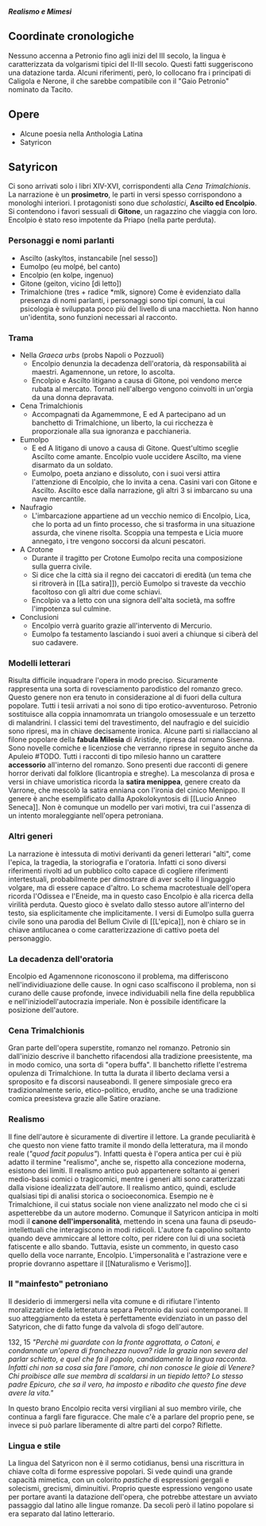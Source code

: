 ***Realismo e Mimesi***
## Coordinate cronologiche
Nessuno accenna a Petronio fino agli inizi del III secolo, la lingua è caratterizzata da volgarismi tipici del II-III secolo. Questi fatti suggeriscono una datazione tarda. Alcuni riferimenti, però, lo collocano fra i principati di Caligola e Nerone, il che sarebbe compatibile con il "Gaio Petronio" nominato da Tacito.
## Opere
- Alcune poesia nella Anthologia Latina
- Satyricon
## Satyricon
Ci sono arrivati solo i libri XIV-XVI, corrispondenti alla *Cena Trimalchionis*.
La narrazione è un **prosimetro**, le parti in versi spesso corrispondono a monologhi interiori. I protagonisti sono due *scholastici*, **Ascilto ed Encolpio**. Si contendono i favori sessuali di **Gitone**, un ragazzino che viaggia con loro.
Encolpio è stato reso impotente da Priapo (nella parte perduta).
### Personaggi e nomi parlanti
- Ascilto (askyltos, instancabile \[nel sesso\])
- Eumolpo (eu molpé, bel canto)
- Encolpio (en kolpe, ingenuo)
- Gitone (geiton, vicino \[di letto\])
- Trimalchione (tres + radice \*mlk, signore)
Come è evidenziato dalla presenza di nomi parlanti, i personaggi sono tipi comuni, la cui psicologia è sviluppata poco più del livello di una macchietta. Non hanno un'identita, sono funzioni necessari al racconto.
### Trama
- Nella *Graeca urbs* (probs Napoli o Pozzuoli)
	- Encolpio denunzia la decadenza dell'oratoria, dà responsabilità ai maestri. Agamennone, un retore, lo ascolta.
	- Encolpio e Ascilto litigano a causa di Gitone, poi vendono merce rubata al mercato. Tornati nell'albergo vengono coinvolti in un'orgia da una donna depravata.
- Cena Trimalchionis
	- Accompagnati da Agamemmone, E ed A partecipano ad un banchetto di Trimalchione, un liberto, la cui ricchezza è proporzionale alla sua ignoranza e pacchianeria.
- Eumolpo
	- E ed A litigano di unovo a causa di Gitone. Quest'ultimo sceglie Ascilto come amante. Encolpio vuole uccidere Ascilto, ma viene disarmato da un soldato.
	- Eumolpo, poeta anziano e dissoluto, con i suoi versi attira l'attenzione di Encolpio, che lo invita a cena. Casini vari con Gitone e Ascilto. Ascilto esce dalla narrazione, gli altri 3 si imbarcano su una nave mercantile.
- Naufragio
	- L'imbarcazione appartiene ad un vecchio nemico di Encolpio, Lica, che lo porta ad un finto processo, che si trasforma in una situazione assurda, che vinene risolta. Scoppia una tempesta e Licia muore annegato, i tre vengono soccorsi da alcuni pescatori.
- A Crotone
	- Durante il tragitto per Crotone Eumolpo recita una composizione sulla guerra civile.
	- Si dice che la città sia il regno dei caccatori di eredità (un tema che si ritroverà in [[La satira]]), perciò Eumolpo si traveste da vecchio facoltoso con gli altri due come schiavi. 
	- Encolpio va a letto con una signora dell'alta società, ma soffre l'impotenza sul culmine.
- Conclusioni
	- Encolpio verrà guarito grazie all'intervento di Mercurio.
	- Eumolpo fa testamento lasciando i suoi averi a chiunque si ciberà del suo cadavere.
### Modelli letterari
Risulta difficile inquadrare l'opera in modo preciso. Sicuramente rappresenta una sorta di rovesciamento parodistico del romanzo greco. Questo genere non era tenuto in considerazione al di fuori della cultura popolare. Tutti i tesìi arrivati a noi sono di tipo erotico-avventuroso. Petronio sostituisce alla coppia innamomrata un triangolo omosessuale e un terzetto di malandrini. I classici temi del travestimento, del naufragio e del suicidio sono ripresi, ma in chiave decisamente ironica.
Alcune parti si riallacciano al filone popolare della **fabula Milesia** di Aristide, ripresa dal romano Sisenna. Sono novelle comiche e licenziose che verranno riprese in seguito anche da Apuleio #TODO. Tutti i racconti di tipo milesio hanno un carattere **accessorio** all'interno del romanzo.
Sono presenti due racconti di genere horror derivati dal folklore (licantropia e streghe).
La mescolanza di prosa e versi in chiave umoristica ricorda la **satira menippea**, genere creato da Varrone, che mescolò la satira enniana con l'ironia del cinico Menippo. Il genere è anche esemplificato dallla Apokolokyntosis di [[Lucio Anneo Seneca]].
Non è comunque un modello per vari motivi, tra cui l'assenza di un intento moraleggiante nell'opera petroniana.
### Altri generi
La narrazione è intessuta di motivi derivanti da generi letterari "alti", come l'epica, la tragedia, la storiografia e l'oratoria. Infatti ci sono diversi riferimenti rivolti ad un pubblico colto capace di cogliere riferimenti intertestuali, probabilmente per dimostrare di aver scelto il linguaggio volgare, ma di essere capace d'altro.
Lo schema macrotestuale dell'opera ricorda l'Odissea e l'Eneide, ma in questo caso Encolpio è alla ricerca della virilità perduta. Questo gioco è svelato dallo stesso autore all'interno del testo, sia esplicitamente che implicitamente.
I versi di Eumolpo sulla guerra civile sono una parodia del Bellum Civile di [[L'epica]], non è chiaro se in chiave antilucanea o come caratterizzazione di cattivo poeta del personaggio.
### La decadenza dell'oratoria
Encolpio ed Agamennone riconoscono il problema, ma differiscono nell'individiuazione delle cause. In ogni caso scalfiscono il problema, non si curano delle cause profonde, invece individuabili nella fine della repubblica e nell'iniziodell'autocrazia imperiale. Non è possibile identificare la posizione dell'autore.
### Cena Trimalchionis
Gran parte dell'opera superstite, romanzo nel romanzo.
Petronio sin dall'inizio descrive il banchetto rifacendosi alla tradizione preesistente, ma in modo comico, una sorta di "opera buffa".
Il banchetto riflette l'estrema opulenza di Trimalchione. In tutta la durata il liberto declama versi a sproposito e fa discorsi nauseabondi.
Il genere simposiale greco era tradizionalmente serio, etico-politico, erudito, anche se una tradizione comica preesisteva grazie alle Satire oraziane.
### Realismo
Il fine dell'autore è sicuramente di divertire il lettore. La grande peculiarità è che questo non viene fatto tramite il mondo della letteratura, ma il mondo reale (*"quod facit populus"*).
Infatti questa è l'opera antica per cui è più adatto il termine "realismo", anche se, rispetto alla concezione moderna, esistono dei limiti.
Il realismo antico può appartenere soltanto ai generi medio-bassi comici o tragicomici, mentre i generi alti sono caratterizzati dalla visione idealizzata dell'autore. Il realismo antico, quindi, esclude qualsiasi tipi di analisi storica o socioeconomica. Esempio ne è Trimalchione, il cui status sociale non viene analizzato nel modo che ci si aspetterebbe da un autore moderno.
Comunque il Satyricon anticipa in molti modi il **canone dell'impersonalità**, mettendo in scena una fauna di pseudo-intellettuali che interagiscono in modi ridicoli.
L'autore fa capolino soltanto quando deve ammiccare al lettore colto, per ridere con lui di una società fatiscente e allo sbando.
Tuttavia, esiste un commento, in questo caso quello della voce narrante, Encolpio. L'impersonalità e l'astrazione vere e proprie dovranno aspettare il [[Naturalismo e Verismo]].
### Il "mainfesto" petroniano
Il desiderio di immergersi nella vita comune e di rifiutare l'intento moralizzatrice della letteratura separa Petronio dai suoi contemporanei. Il suo atteggiamento da esteta è perfettamente evidenziato in un passo del Satyricon, che di fatto funge da valvola di sfogo dell'autore.

132, 15
		*"Perchè mi guardate con la fronte aggrottata, o Catoni,
		e condannate un'opera di franchezza nuova?
		ride la grazia non severa del parlar schietto,
		e quel che fa il popolo, candidamente la lingua racconta.
		Infatti chi non sa cosa sia fare l'amore, chi non conosce le gioie di Venere?
		Chi proibisce alle sue membra di scaldarsi in un tiepido letto?
		Lo stesso padre Epicuro, che sa il vero, ha imposto
		e ribadito che questo fine deve avere la vita."*

In questo brano Encolpio recita versi virgiliani al suo membro virile, che continua a fargli fare figuracce.  Che male c'è a parlare del proprio pene, se invece si può parlare liberamente di altre parti del corpo? Riflette.
### Lingua e stile
La lingua del Satyricon non è il sermo cotidianus, bensì una riscrittura in chiave colta di forme espressive popolari. Si vede quindi una grande capacità mimetica, con un colorito *pastiche* di espressioni gergali e solecismi, grecismi, diminuitivi.
Proprio queste espressiono vengono usate per portare avanti la datazione dell'opera, che potrebbe attestare un avviato passaggio dal latino alle lingue romanze. Da secoli però il latino popolare si era separato dal latino letterario.